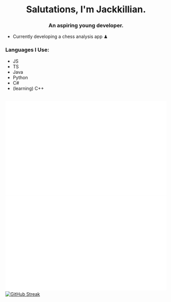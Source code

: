 <h1 align="center">Salutations, I'm Jackkillian.</h1>
<h3 align="center">An aspiring young developer.</h3>

- Currently developing a chess analysis app ♟

<h3 align="left">Languages I Use:</h3>
<p align="left"> 
<ul>
<li>JS</li>
<li>TS</li>
<li>Java</li>
<li>Python</li>
<li>C#</li>
<li>(learning) C++</li>
</ul>
</p>

<br/>
<img src="https://raw.githubusercontent.com/Jackkillian/github-stats/master/generated/languages.svg#gh-dark-mode-only" alt="jackkillian" /> <!-- only show real programming languages -->
<br/>
<img src="https://raw.githubusercontent.com/Jackkillian/github-stats/master/generated/overview.svg#gh-dark-mode-only" alt="jackkillian" />
<br/>
<a href="https://git.io/streak-stats"><img src="https://streak-stats.demolab.com?user=Jackkillian&theme=github-dark-blue" alt="GitHub Streak" /></a>

